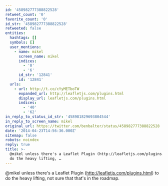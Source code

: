 ```yaml
---
id: '458982777388822528'
retweet_count: '0'
favorite_count: '0'
id_str: '458982777388822528'
retweeted: false
entities:
  hashtags: []
  symbols: []
  user_mentions:
    - name: mikel
      screen_name: mikel
      indices:
        - '0'
        - '6'
      id_str: '12841'
      id: '12841'
  urls:
    - url: http://t.co/cYyMETboTW
      expanded_url: http://leafletjs.com/plugins.html
      display_url: leafletjs.com/plugins.html
      indices:
        - '40'
        - '62'
in_reply_to_status_id_str: '458981829693804544'
in_reply_to_screen_name: mikel
original_url: https://twitter.com/benbalter/status/458982777388822528
date: '2014-04-23T14:56:36.000Z'
sitemap: false
robots: noindex
reply: true
title: >-
  @mikel unless there's a Leaflet Plugin (http://leafletjs.com/plugins.html) to
  do the heavy lifting, …
---
```


@mikel unless there's a Leaflet Plugin (http://leafletjs.com/plugins.html) to do the heavy lifting, not sure that that's in the roadmap.